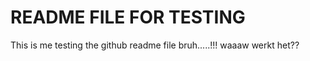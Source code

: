 # README FILE FOR TESTING

This is me testing the github readme file 
bruh.....!!!
waaaw werkt het??


